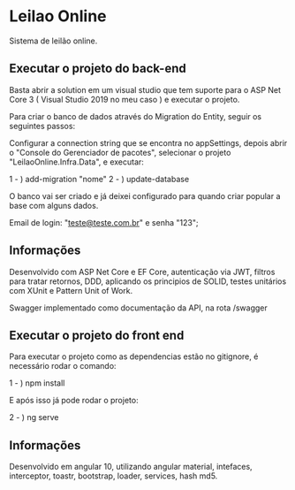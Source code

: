 # Leilao Online

Sistema de leilão online.

## Executar o projeto do back-end
Basta abrir a solution em um visual studio que tem suporte para o ASP Net Core 3 ( Visual Studio 2019 no meu caso ) e executar o projeto.

Para criar o banco de dados através do Migration do Entity, seguir os seguintes passos:

Configurar a connection string que se encontra no appSettings, depois abrir o  "Console do Gerenciador de pacotes", selecionar o projeto "LeilaoOnline.Infra.Data", e executar:

1 - ) add-migration "nome"
2 - ) update-database

O banco vai ser criado e já deixei configurado para quando criar popular a base com alguns dados.

Email de login: "teste@teste.com.br" e senha "123";

## Informações

Desenvolvido com ASP Net Core e EF Core, autenticação via JWT, filtros para tratar retornos, DDD, aplicando os principios de SOLID, testes unitários com XUnit e Pattern Unit of Work.

Swagger implementado como documentação da API, na rota /swagger

## Executar o projeto do front end
Para executar o projeto como as dependencias estão no gitignore, é necessário rodar o comando:

1 - ) npm install

E após isso já pode rodar o projeto:

2 - ) ng serve

## Informações

Desenvolvido em angular 10, utilizando angular material, intefaces, interceptor, toastr, bootstrap, loader, services, hash md5.

